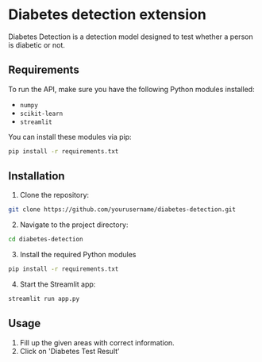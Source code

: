 # Diabetes detection extension

Diabetes Detection is a detection model designed to test whether a person is diabetic or not.

## Requirements

To run the API, make sure you have the following Python modules installed:

- `numpy`
- `scikit-learn`
- `streamlit`

You can install these modules via pip:

```bash
pip install -r requirements.txt
```

## Installation

1. Clone the repository:

```bash
git clone https://github.com/yourusername/diabetes-detection.git
```

2. Navigate to the project directory:

```bash
cd diabetes-detection
```

3. Install the required Python modules

```bash
pip install -r requirements.txt
```

4. Start the Streamlit app:

```bash
streamlit run app.py
```

## Usage

1. Fill up the given areas with correct information.
2. Click on 'Diabetes Test Result'